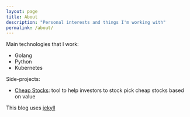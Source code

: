```yaml
---
layout: page
title: About
description: "Personal interests and things I'm working with"
permalink: /about/
---
```


Main technologies that I work:

* Golang
* Python
* Kubernetes

Side-projects:

* [Cheap Stocks][cheapstocks]: tool to help investors to stock pick cheap stocks based on value 



This blog uses [jekyll][jekyll-organization]




[jekyll-organization]: https://github.com/jekyll
[voi]: https://www.voiscooters.com/
[cheapstocks]: https://cheapstocks.app
[poker]: https://www.pokernow.club/
[samuel]: https://github.com/samuelsimoes
[kimchi]: https://github.com/kimchi-project
[freeCodeCamp]: http://freecodecamp.org/learn/machine-learning-with-python
[googleML]: https://developers.google.com/machine-learning/crash-course
[ctf]: https://ctf.hacker101.com/
